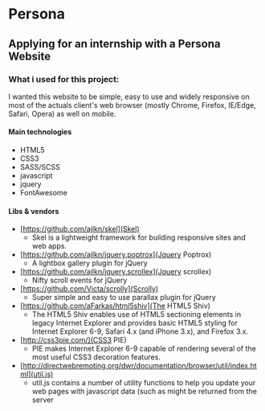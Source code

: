 # Persona

## Applying for an internship with a Persona Website

### What i used for this project:

I wanted this website to be simple, easy to use and widely responsive on most of the actuals client's web browser (mostly Chrome, Firefox, IE/Edge, Safari, Opera) as well on mobile.

#### Main technologies

- HTML5
- CSS3
- SASS/SCSS
- javascript
- jquery
- FontAwesome

#### Libs & vendors

- [https://github.com/ajlkn/skel](Skel)
    - Skel is a lightweight framework for building responsive sites and web apps.
- [https://github.com/ajlkn/jquery.poptrox](Jquery Poptrox)
    - A lightbox gallery plugin for jQuery
- [https://github.com/ajlkn/jquery.scrollex](Jquery scrollex)
    - Nifty scroll events for jQuery
- [https://github.com/Victa/scrolly](Scrolly)
    - Super simple and easy to use parallax plugin for jQuery
- [https://github.com/aFarkas/html5shiv](The HTML5 Shiv)
    - The HTML5 Shiv enables use of HTML5 sectioning elements in legacy Internet Explorer and provides basic HTML5 styling for Internet Explorer 6-9, Safari 4.x (and iPhone 3.x), and Firefox 3.x.
- [http://css3pie.com/](CSS3 PIE)
    - PIE makes Internet Explorer 6-9 capable of rendering several of the most useful CSS3 decoration features.
- [http://directwebremoting.org/dwr/documentation/browser/util/index.html](util.js)
    - util.js contains a number of utility functions to help you update your web pages with javascript data (such as might be returned from the server
